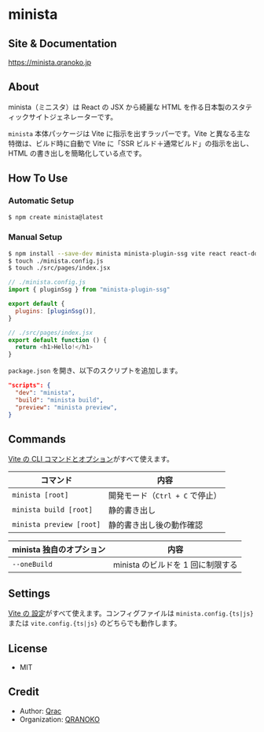 # minista

## Site & Documentation

https://minista.qranoko.jp

## About

minista（ミニスタ）は React の JSX から綺麗な HTML を作る日本製のスタティックサイトジェネレーターです。

`minista` 本体パッケージは Vite に指示を出すラッパーです。Vite と異なる主な特徴は、ビルド時に自動で Vite に「SSR ビルド＋通常ビルド」の指示を出し、HTML の書き出しを簡略化している点です。

## How To Use

### Automatic Setup

```sh
$ npm create minista@latest
```

### Manual Setup

```sh
$ npm install --save-dev minista minista-plugin-ssg vite react react-dom
$ touch ./minista.config.js
$ touch ./src/pages/index.jsx
```

```js
// ./minista.config.js
import { pluginSsg } from "minista-plugin-ssg"

export default {
  plugins: [pluginSsg()],
}
```

```js
// ./src/pages/index.jsx
export default function () {
  return <h1>Hello!</h1>
}
```

`package.json` を開き、以下のスクリプトを追加します。

```json
"scripts": {
  "dev": "minista",
  "build": "minista build",
  "preview": "minista preview",
}
```

## Commands

[Vite の CLI コマンドとオプション](https://ja.vitejs.dev/guide/cli.html)がすべて使えます。

| コマンド                 | 内容                            |
| ------------------------ | ------------------------------- |
| `minista [root]`         | 開発モード（`Ctrl + C` で停止） |
| `minista build [root]`   | 静的書き出し                    |
| `minista preview [root]` | 静的書き出し後の動作確認        |

| minista 独自のオプション | 内容                              |
| ------------------------ | --------------------------------- |
| `--oneBuild`             | minista のビルドを 1 回に制限する |

## Settings

[Vite の 設定](https://ja.vitejs.dev/config/)がすべて使えます。コンフィグファイルは `minista.config.{ts|js}` または `vite.config.{ts|js}` のどちらでも動作します。

## License

- MIT

## Credit

- Author: [Qrac](https://qrac.jp)
- Organization: [QRANOKO](https://qranoko.jp)
